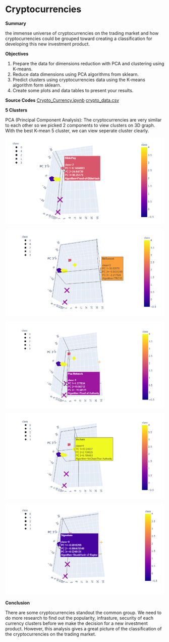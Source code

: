 # Cryptocurrencies

**Summary**

the immense universe of cryptocurrencies on the trading market and how cryptocurrencies could be grouped toward creating a classification for developing this new investment product.

**Objectives**

1. Prepare the data for dimensions reduction with PCA and clustering using K-means.
2. Reduce data dimensions using PCA algorithms from sklearn.
3. Predict clusters using cryptocurrencies data using the K-means algorithm form sklearn.
4. Create some plots and data tables to present your results.

**Source Codes**
[Crypto_Currency.ipynb](Crypto_Currency.ipynb)
[crypto_data.csv](crypto_data.csv)

**5 Clusters**

PCA (Principal Component Analysis): The cryptocurrencies are very similar to each other so we picked 2 components to view clusters on 3D graph. With the best K-mean 5 cluster, we can view seperate cluster clearly.

![pic1.png](Pic1.png)

![pic2.png](Pic2.png)

![pic3.png](Pic3.png)

![pic4.png](Pic4.png)

![pic5.png](pic5.png)

**Conclusion**

There are some cryptocurrencies standout the common group. We need to do more research to find out the popularity, infrasture, security of each currency clusters before we make the decision for a new investment product. However, this analysis gives a great picture of the classification of the cryptocurrencies on the trading market.
